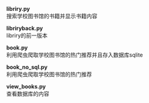 **libriry.py**  
搜索学校图书馆的书籍并显示书籍内容

**libriryback.py**  
libriry的前一版本

**book.py**  
利用爬虫爬取学校图书馆的热门推荐并且存入数据库sqlite

**book_no_sql.py**  
利用爬虫爬取学校图书馆的热门推荐

**view_books.py**  
查看数据库的内容

